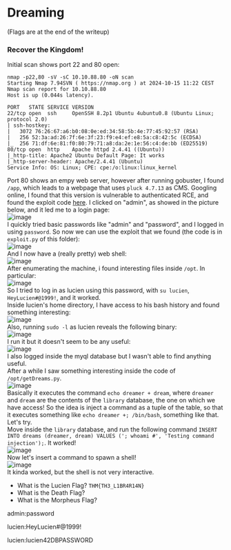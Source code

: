 # Dreaming
(Flags are at the end of the writeup)
### Recover the Kingdom!
Initial scan shows port 22 and 80 open: 

    nmap -p22,80 -sV -sC 10.10.88.80 -oN scan
    Starting Nmap 7.94SVN ( https://nmap.org ) at 2024-10-15 11:22 CEST
    Nmap scan report for 10.10.88.80
    Host is up (0.044s latency).
    
    PORT   STATE SERVICE VERSION
    22/tcp open  ssh     OpenSSH 8.2p1 Ubuntu 4ubuntu0.8 (Ubuntu Linux; protocol 2.0)
    | ssh-hostkey: 
    |   3072 76:26:67:a6:b0:08:0e:ed:34:58:5b:4e:77:45:92:57 (RSA)
    |   256 52:3a:ad:26:7f:6e:3f:23:f9:e4:ef:e8:5a:c8:42:5c (ECDSA)
    |_  256 71:df:6e:81:f0:80:79:71:a8:da:2e:1e:56:c4:de:bb (ED25519)
    80/tcp open  http    Apache httpd 2.4.41 ((Ubuntu))
    |_http-title: Apache2 Ubuntu Default Page: It works
    |_http-server-header: Apache/2.4.41 (Ubuntu)
    Service Info: OS: Linux; CPE: cpe:/o:linux:linux_kernel

Port 80 shows an empy web server, however after running gobuster, I found `/app`, which leads to a webpage that uses `pluck 4.7.13` as CMS. Googling online, I found that this version is vulnerable to authenticated RCE, and found the exploit code [here](https://github.com/0xAbbarhSF/CVE-2020-29607/blob/main/exploit.py).
I clicked on "admin", as showed in the picture below, and it led me to a login page: <br />
![image](https://github.com/user-attachments/assets/7876f7d0-ae68-4674-b691-e05dad7fd843)<br />
I quickly tried basic passwords like "admin" and "password", and I logged in using `password`. So now we can use the exploit that we found (the code is in `exploit.py` of this folder): <br />
![image](https://github.com/user-attachments/assets/699153ef-fab1-44c3-9347-0255335aa95a)<br />
And I now have a (really pretty) web shell: <br />
![image](https://github.com/user-attachments/assets/134acc85-9aba-4613-937b-286c09b4d589)<br />
After enumerating the machine, i found interesting files inside `/opt`. In particular: <br />
![image](https://github.com/user-attachments/assets/a7fce910-faf0-40a2-af07-edf37218746c)<br />
So I tried to log in as lucien using this password, with `su lucien`, `HeyLucien#@1999!`, and it worked. <br />
Inside lucien's home directory, I have access to his bash history and found something interesting:<br />
![image](https://github.com/user-attachments/assets/b68e5240-7cae-4680-ae8c-e62ad0f29c55)<br />
Also, running `sudo -l` as lucien reveals the following binary: <br />
![image](https://github.com/user-attachments/assets/c1e2c309-64f7-4f43-9f2e-9ae1b2a4bd15)<br />
I run it but it doesn't seem to be any useful:<br />
![image](https://github.com/user-attachments/assets/d17f877e-171d-4a9a-8999-ffa846874303)<br />
I also logged inside the myql database but I wasn't able to find anything useful.<br />
After a while I saw something interesting inside the code of `/opt/getDreams.py`.<br />
![image](https://github.com/user-attachments/assets/22b16128-77b9-4df9-8ced-4a629d55d439)<br />
 Basically it executes the command `echo dreamer + dream`, where `dreamer` and `dream` are the contents of the `library` database, the one on which we have access! So the idea is inject a command as a tuple of the table, so that it executes something like `echo dreamer +; /bin/bash`, something like that. Let's try.  <br />
 Move inside the `library` database, and run the following command `INSERT INTO dreams (dreamer, dream) VALUES ('; whoami #', 'Testing command injection');`. It worked!<br />
 ![image](https://github.com/user-attachments/assets/ed5e3baf-e98e-4d13-b471-e5a8edcf9817)<br />
Now let's insert a command to spawn a shell!<br />
![image](https://github.com/user-attachments/assets/781269c1-feb7-4e66-8973-d556b60706ee)<br />
It kinda worked, but the shell is not very interactive. 

- What is the Lucien Flag? `THM{TH3_L1BR4R14N}`
- What is the Death Flag?
- What is the Morpheus Flag?

admin:password

lucien:HeyLucien#@1999!

lucien:lucien42DBPASSWORD
